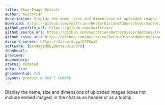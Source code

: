 ```yaml
---
title: Show Image Details
author: mwittrien
description: Display the name, size and dimensions of uploaded images (does not include embed images) in the chat as an header or as a tooltip.
download: https://github.com/mwittrien/BetterDiscordAddons/blob/master/Plugins/ShowImageDetails/ShowImageDetails.plugin.js
github_profile_url: https://github.com/mwittrien/
github_source_url: https://github.com/mwittrien/BetterDiscordAddons/tree/master/Plugins/ShowImageDetails
github_issue_url: https://github.com/mwittrien/BetterDiscordAddons/issues
discord_server: https://discord.gg/Z7PBux5
software: [BandagedBD,BetterDiscord]
thumbnail:
previews:
dependency:
status: Updated
auto: true
ghcommentid: 715
layout: product # DON'T CHANGE
---
```

Display the name, size and dimensions of uploaded images (does not include embed images) in the chat as an header or as a tooltip.